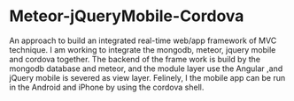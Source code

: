 Meteor-jQueryMobile-Cordova
===========================

An approach to build an integrated real-time web/app framework of MVC technique. I am working to integrate the mongodb, meteor, jquery mobile and cordova together. The backend of the frame work is build by the mongodb database and meteor, and the module layer use the Angular ,and jQuery mobile is severed as view layer. Felinely, I the mobile app can be run in the Android and iPhone by using the cordova shell. 
